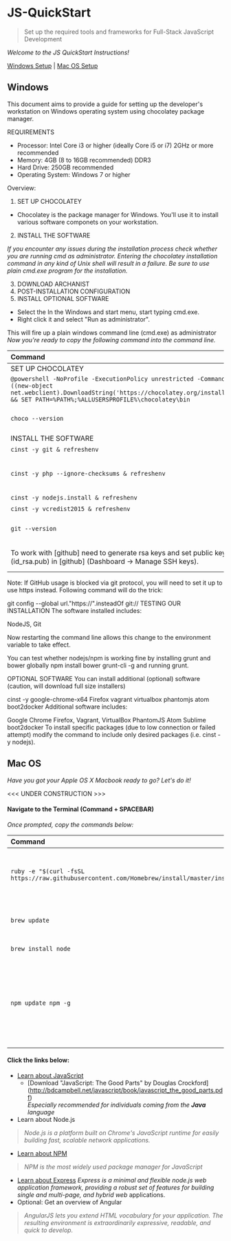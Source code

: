# JS-QuickStart
> Set up the required tools and frameworks for Full-Stack JavaScript Development

<em> Welcome to the JS QuickStart Instructions! </em>

[Windows Setup](#windows) | [Mac OS Setup](#mac-os)

## Windows

This document aims to provide a guide for setting up the developer's workstation on Windows operating system using chocolatey package manager.

REQUIREMENTS
* Processor: Intel Core i3 or higher (ideally Core i5 or i7) 2GHz or more recommended
* Memory: 4GB (8 to 16GB recommended) DDR3
* Hard Drive: 250GB recommended
* Operating System: Windows 7 or higher

Overview:
1. SET UP CHOCOLATEY
 * Chocolatey is the package manager for Windows. You'll use it to install various software componets on your workstation.

2. INSTALL THE SOFTWARE

<em> If you encounter any issues during the installation process check whether you are running cmd as administrator. Entering the chocolatey installation command in any kind of Unix shell will result in a failure. Be sure to use plain cmd.exe program for the installation. </em> <br>

3. DOWNLOAD ARCHANIST <br>
4. POST-INSTALLATION CONFIGURATION<br>
5. INSTALL OPTIONAL SOFTWARE<br>

* Select the In the Windows and start menu, start typing cmd.exe. 
* Right click it and select "Run as administrator". 

This will fire up a plain windows command line (cmd.exe) as administrator
<em> Now you're ready to copy the following command into the command line.</em>

| Command       | Result       |
|:------------- |:-------------|
| SET UP CHOCOLATEY | |
| `@powershell -NoProfile -ExecutionPolicy unrestricted -Command "iex ((new-object net.webclient).DownloadString('https://chocolatey.org/install.ps1'))" && SET PATH=%PATH%;%ALLUSERSPROFILE%\chocolatey\bin` | This should download and setup chocolatey using powershell. |
| `choco --version` | Checks whether everything is working. You should see the current version of Chocolatey if the installation process finished successfully. |
| INSTALL THE SOFTWARE| |
| `cinst -y git & refreshenv` | Installs GIT |
| `cinst -y php --ignore-checksums & refreshenv` | Installs PHP (ignore-checksum flag required since feature was only left in configuration because previous choco had it according to "https://github.com/chocolatey/choco/issues/112".) | 
| `cinst -y nodejs.install & refreshenv` | Installs nodejs |
| `cinst -y vcredist2015 & refreshenv` | Installs vcredist2015 |
| `git --version` | Ensures that the git command is recognized. You may want to restart the command prompt. Ensure you have access to your project's repository|
| To work with [github] need to generate rsa keys and set public key (id_rsa.pub) in [github] (Dashboard -> Manage SSH keys). |  To run ssh-keygen command, you might have to run git-bash first (right clink on 'desktop' and select 'Git Bash Here' option).|

Note: If GitHub usage is blocked via git protocol, you will need to set it up to use https instead. Following command will do the trick:

git config --global url."https://".insteadOf git://
TESTING OUR INSTALLATION
The software installed includes:

NodeJS,
Git

Now restarting the command line allows this change to the environment variable to take effect.

You can test whether nodejs/npm is working fine by installing grunt and bower globally npm install bower grunt-cli -g and running grunt.

OPTIONAL SOFTWARE
You can install additional (optional) software (caution, will download full size installers)

cinst -y google-chrome-x64 Firefox vagrant virtualbox phantomjs atom boot2docker
Additional software includes:

Google Chrome
Firefox,
Vagrant,
VirtualBox
PhantomJS
Atom
Sublime
boot2docker
To install specific packages (due to low connection or failed attempt) modify the command to include only desired packages (i.e. cinst -y nodejs).


## Mac OS
<em> Have you got your Apple OS X Macbook ready to go? Let's do it! </em>

<<< UNDER CONSTRUCTION >>>

#### Navigate to the Terminal (Command + SPACEBAR)
*Once prompted, copy the commands below:*

| Command        | Result           |
|:------------- |:-------------|
| `ruby -e "$(curl -fsSL https://raw.githubusercontent.com/Homebrew/install/master/install)"` | Installs Homebrew, the MAC OS package manager |
| `brew update`       | Checks for latest version of Homebrew |
| `brew install node` | Installs Node.js                      |
| `npm update npm -g` | Installs npm, the major package manager for JavaScript (Learn about it [here]()) |                                      |

#### Click the links below:

* [Learn about JavaScript](http://bdcampbell.net/javascript/book/javascript_the_good_parts.pdf)
  * [Download "JavaScript: The Good Parts" by Douglas Crockford] (http://bdcampbell.net/javascript/book/javascript_the_good_parts.pdf) <br>
    <em> Especially recommended for individuals coming from the <b>Java</b> language </em>
* Learn about Node.js <br>
> <em> Node.js is a platform built on Chrome's JavaScript runtime for easily building fast, scalable network applications. </em>
* [Learn about NPM](https://www.npmjs.com/)
> <em> NPM is the most widely used package manager for JavaScript </em>
* [Learn about Express](http://expressjs.com/)
<em>Express is a minimal and flexible node.js web application framework, providing a robust set of features for building single and multi-page, and hybrid web</em> applications.
* Optional: Get an overview of Angular
> <em> AngularJS lets you extend HTML vocabulary for your application. The resulting environment is extraordinarily expressive, readable, and quick to develop. </em>
